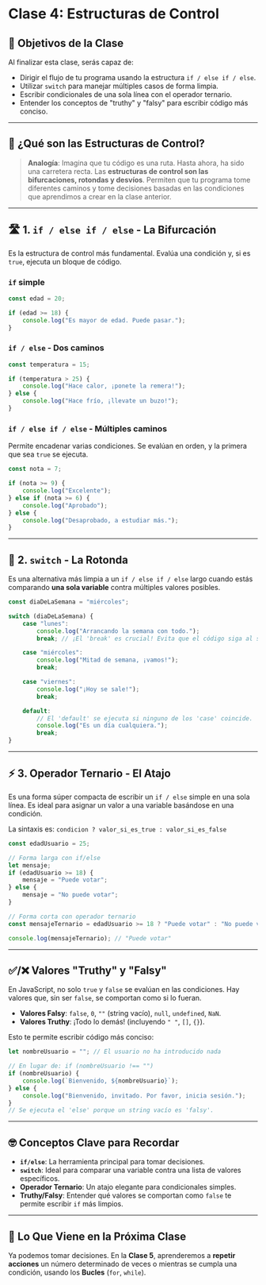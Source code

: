 # Clase 4: Estructuras de Control

## 🎯 Objetivos de la Clase

Al finalizar esta clase, serás capaz de:
- Dirigir el flujo de tu programa usando la estructura `if / else if / else`.
- Utilizar `switch` para manejar múltiples casos de forma limpia.
- Escribir condicionales de una sola línea con el operador ternario.
- Entender los conceptos de "truthy" y "falsy" para escribir código más conciso.

---

## 🤔 ¿Qué son las Estructuras de Control?

> **Analogía**: Imagina que tu código es una ruta. Hasta ahora, ha sido una carretera recta. Las **estructuras de control son las bifurcaciones, rotondas y desvíos**. Permiten que tu programa tome diferentes caminos y tome decisiones basadas en las condiciones que aprendimos a crear en la clase anterior.

---

## 🛣️ 1. `if / else if / else` - La Bifurcación

Es la estructura de control más fundamental. Evalúa una condición y, si es `true`, ejecuta un bloque de código.

### `if` simple

```javascript
const edad = 20;

if (edad >= 18) {
    console.log("Es mayor de edad. Puede pasar.");
}
```

### `if / else` - Dos caminos

```javascript
const temperatura = 15;

if (temperatura > 25) {
    console.log("Hace calor, ¡ponete la remera!");
} else {
    console.log("Hace frío, ¡llevate un buzo!");
}
```

### `if / else if / else` - Múltiples caminos

Permite encadenar varias condiciones. Se evalúan en orden, y la primera que sea `true` se ejecuta.

```javascript
const nota = 7;

if (nota >= 9) {
    console.log("Excelente");
} else if (nota >= 6) {
    console.log("Aprobado");
} else {
    console.log("Desaprobado, a estudiar más.");
}
```

---

## 🚦 2. `switch` - La Rotonda

Es una alternativa más limpia a un `if / else if / else` largo cuando estás comparando **una sola variable** contra múltiples valores posibles.

```javascript
const diaDeLaSemana = "miércoles";

switch (diaDeLaSemana) {
    case "lunes":
        console.log("Arrancando la semana con todo.");
        break; // ¡El 'break' es crucial! Evita que el código siga al siguiente caso.

    case "miércoles":
        console.log("Mitad de semana, ¡vamos!");
        break;

    case "viernes":
        console.log("¡Hoy se sale!");
        break;

    default:
        // El 'default' se ejecuta si ninguno de los 'case' coincide.
        console.log("Es un día cualquiera.");
        break;
}
```

---

## ⚡ 3. Operador Ternario - El Atajo

Es una forma súper compacta de escribir un `if / else` simple en una sola línea. Es ideal para asignar un valor a una variable basándose en una condición.

La sintaxis es: `condicion ? valor_si_es_true : valor_si_es_false`

```javascript
const edadUsuario = 25;

// Forma larga con if/else
let mensaje;
if (edadUsuario >= 18) {
    mensaje = "Puede votar";
} else {
    mensaje = "No puede votar";
}

// Forma corta con operador ternario
const mensajeTernario = edadUsuario >= 18 ? "Puede votar" : "No puede votar";

console.log(mensajeTernario); // "Puede votar"
```

---

## ✅/❌ Valores "Truthy" y "Falsy"

En JavaScript, no solo `true` y `false` se evalúan en las condiciones. Hay valores que, sin ser `false`, se comportan como si lo fueran.

- **Valores Falsy**: `false`, `0`, `""` (string vacío), `null`, `undefined`, `NaN`.
- **Valores Truthy**: ¡Todo lo demás! (incluyendo `" "`, `[]`, `{}`).

Esto te permite escribir código más conciso:

```javascript
let nombreUsuario = ""; // El usuario no ha introducido nada

// En lugar de: if (nombreUsuario !== "")
if (nombreUsuario) { 
    console.log(`Bienvenido, ${nombreUsuario}`);
} else {
    console.log("Bienvenido, invitado. Por favor, inicia sesión.");
}
// Se ejecuta el 'else' porque un string vacío es 'falsy'.
```

---

## 🤓 Conceptos Clave para Recordar

- **`if/else`**: La herramienta principal para tomar decisiones.
- **`switch`**: Ideal para comparar una variable contra una lista de valores específicos.
- **Operador Ternario**: Un atajo elegante para condicionales simples.
- **Truthy/Falsy**: Entender qué valores se comportan como `false` te permite escribir `if` más limpios.

---

## 🎯 Lo Que Viene en la Próxima Clase

Ya podemos tomar decisiones. En la **Clase 5**, aprenderemos a **repetir acciones** un número determinado de veces o mientras se cumpla una condición, usando los **Bucles** (`for`, `while`).

